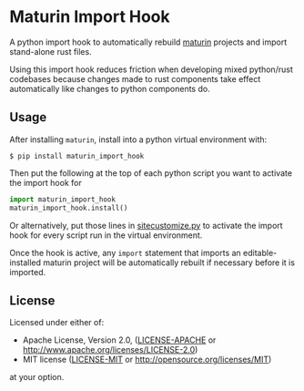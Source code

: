 # Maturin Import Hook

A python import hook to automatically rebuild [maturin](https://www.maturin.rs/) projects and import stand-alone rust files.

Using this import hook reduces friction when developing mixed python/rust codebases because changes made to rust
components take effect automatically like changes to python components do.


## Usage
After installing `maturin`, install into a python virtual environment with:
```
$ pip install maturin_import_hook
```

Then put the following at the top of each python script you want to activate the import hook for
```python
import maturin_import_hook
maturin_import_hook.install()
```

Or alternatively, put those lines in [sitecustomize.py](https://docs.python.org/3/library/site.html#module-sitecustomize)
to activate the import hook for every script run in the virtual environment.

Once the hook is active, any `import` statement that imports an editable-installed maturin project will be
automatically rebuilt if necessary before it is imported.


## License

Licensed under either of:

 * Apache License, Version 2.0, ([LICENSE-APACHE](https://github.com/PyO3/maturin-import-hook/blob/main/license-apache) or http://www.apache.org/licenses/LICENSE-2.0)
 * MIT license ([LICENSE-MIT](https://github.com/PyO3/maturin-import-hook/blob/main/license-mit) or http://opensource.org/licenses/MIT)

at your option.

